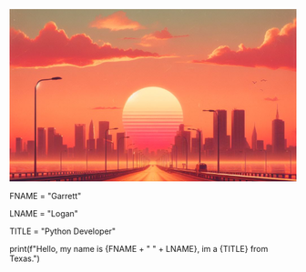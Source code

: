 ![orange and pink sunset overlooking a city](./static/assets/img/banner1.png)

<p>FNAME = "Garrett"</p>
<p>LNAME = "Logan"</p>
<p>TITLE = "Python Developer"</p>

<p>print(f"Hello, my name is {FNAME + " " + LNAME}, im a {TITLE} from Texas.")</p>
